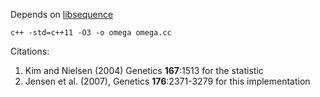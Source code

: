 Depends on [libsequence](https://github.com/molpopgen/libsequence)

```
c++ -std=c++11 -O3 -o omega omega.cc
```

Citations:

1. Kim and Nielsen (2004) Genetics __167__:1513 for the statistic
2. Jensen et al. (2007), Genetics __176__:2371-3279 for this implementation